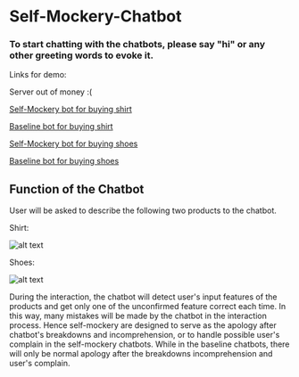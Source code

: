 # Self-Mockery-Chatbot
### To start chatting with the chatbots, please say "hi" or any other greeting words to evoke it.


Links for demo: 

Server out of money :(

[Self-Mockery bot for buying shirt](http://35.220.216.101/guest/conversations/production/f0c84a19ed9d4dc49634f7cc28c54b68)

[Baseline bot for buying shirt](http://34.92.23.49/guest/conversations/production/80372a4c83c447038093ab2bfce426ac)

[Self-Mockery bot for buying shoes](http://35.220.216.101:81/guest/conversations/production/7c5ad81075e54b299c2fce126d0b0f7e)

[Baseline bot for buying shoes](http://34.92.23.49:81/guest/conversations/production/504dd857df8a4efba341e0cd7d2d0a8a)


## Function of the Chatbot 


User will be asked to describe the following two products to the chatbot.

Shirt:

![alt text](https://i.imgur.com/tFUjH1W.gif "Dark Blue Shirt with Long Sleeves")

Shoes:

![alt text](https://i.imgur.com/n4suwbO.gif "Light Blue Sneaker with High Upper")

During the interaction, the chatbot will detect user's input features of the products and get only one of the unconfirmed feature correct each time.
In this way, many mistakes will be made by the chatbot in the interaction process. Hence self-mockery are designed to serve as the apology after chatbot's breakdowns and incomprehension, or to handle possible user's complain in the self-mockery chatbots. While in the baseline chatbots, there will only be normal apology after the breakdowns incomprehension and user's complain.


